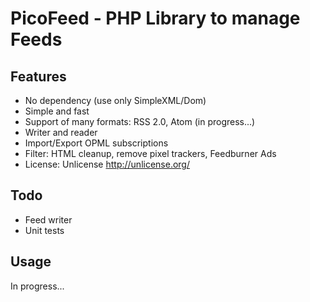 PicoFeed - PHP Library to manage Feeds
======================================

Features
--------

- No dependency (use only SimpleXML/Dom)
- Simple and fast
- Support of many formats: RSS 2.0, Atom (in progress...)
- Writer and reader
- Import/Export OPML subscriptions
- Filter: HTML cleanup, remove pixel trackers, Feedburner Ads
- License: Unlicense <http://unlicense.org/>

Todo
----

- Feed writer
- Unit tests

Usage
-----

In progress...